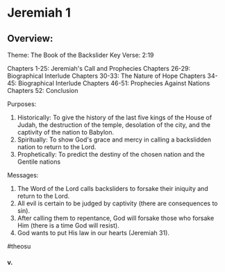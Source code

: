 # Jeremiah 1

## Overview:

Theme: The Book of the Backslider
Key Verse: 2:19

Chapters 1-25: Jeremiah's Call and Prophecies
Chapters 26-29: Biographical Interlude
Chapters 30-33: The Nature of Hope
Chapters 34-45: Biographical Interlude
Chapters 46-51: Prophecies Against Nations
Chapters 52: Conclusion

Purposes:
1. Historically: To give the history of the last five kings of the House of Judah, the destruction of the temple, desolation of the city, and the captivity of the nation to Babylon.
2. Spiritually: To show God's grace and mercy in calling a backslidden nation to return to the Lord.
3. Prophetically: To predict the destiny of the chosen nation and the Gentile nations

Messages:
1. The Word of the Lord calls backsliders to forsake their iniquity and return to the Lord.
2. All evil is certain to be judged by captivity (there are consequences to sin).
3. After calling them to repentance, God will forsake those who forsake Him (there is a time God will resist).
4. God wants to put His law in our hearts (Jeremiah 31).

#theosu

#### v.
>


